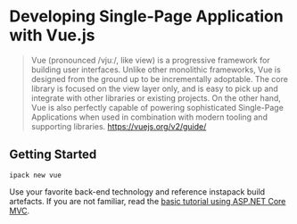 # Developing Single-Page Application with Vue.js

> Vue (pronounced /vjuː/, like view) is a progressive framework for building user interfaces. Unlike other monolithic frameworks, Vue is designed from the ground up to be incrementally adoptable. The core library is focused on the view layer only, and is easy to pick up and integrate with other libraries or existing projects. On the other hand, Vue is also perfectly capable of powering sophisticated Single-Page Applications when used in combination with modern tooling and supporting libraries. https://vuejs.org/v2/guide/

## Getting Started

`ipack new vue`

Use your favorite back-end technology and reference instapack build artefacts. If you are not familiar, read the [basic tutorial using ASP.NET Core MVC](tutorial-asp-net-core-mvc.md).

